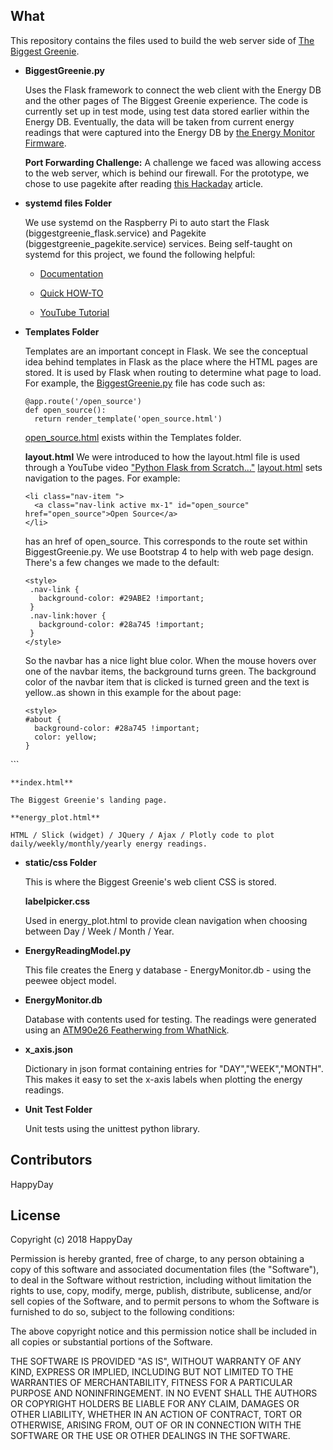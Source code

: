 ## What

This repository contains the files used to build the web server side
of [The Biggest Greenie](https://happyday.pagekite.me).
* **BiggestGreenie.py**

    Uses the Flask framework to connect the web client with the Energy DB and the other pages of The Biggest Greenie experience.  The
    code is currently set up in test mode, using test data stored
    earlier within the Energy DB.  Eventually, the data will be taken
    from current energy readings that were captured into the Energy DB
    by [the Energy Monitor Firmware](https://bitknitting.github.io/open_source.html).

    **Port Forwarding Challenge:**
    A challenge we faced was allowing access to the web server, which is behind our firewall.
    For the prototype, we chose to use pagekite after reading [this Hackaday](https://hackaday.com/2016/09/21/how-to-run-a-pagekite-server-to-expose-your-raspberry-pi/) article.

* **systemd files Folder**

    We use systemd on the Raspberry Pi to auto start the Flask (biggestgreenie_flask.service) and Pagekite (biggestgreenie_pagekite.service) services.
    Being self-taught on systemd for this project, we found the following helpful:

    - [Documentation](https://www.youtube.com/watch?v=AtEqbYTLHfs)

    - [Quick HOW-TO](https://www.raspberrypi-spy.co.uk/2015/10/how-to-autorun-a-python-script-on-boot-using-systemd/)   

    - [YouTube Tutorial](https://www.youtube.com/watch?v=AtEqbYTLHfs)

* **Templates Folder**

    Templates are an important concept in Flask.  We see the conceptual idea behind
    templates in Flask as the place where the HTML pages are stored.  It is used by
    Flask when routing to determine what page to load.  For example, the
    [BiggestGreenie.py](https://github.com/BitKnitting/HappyDay_BiggestGreenie_web_server/blob/master/BiggestGreenie.py) file has code such as:
    ```
    @app.route('/open_source')
    def open_source():
      return render_template('open_source.html')
    ```  
     [open_source.html](https://github.com/BitKnitting/HappyDay_BiggestGreenie_web_server/blob/master/templates/open_source.html) exists within the Templates folder.

    **layout.html**
    We were introduced to how the layout.html file is used through a YouTube video ["Python Flask from Scratch..."](https://www.youtube.com/watch?v=zRwy8gtgJ1A&feature=youtu.be&t=695)
    [layout.html](https://github.com/BitKnitting/HappyDay_BiggestGreenie_web_server/blob/master/templates/layout.html) sets navigation to the pages.  For example:
    ```
    <li class="nav-item ">
      <a class="nav-link active mx-1" id="open_source" href="open_source">Open Source</a>
    </li>
   ```
   has an href of open_source.  This corresponds to the route set within BiggestGreenie.py.
   We use Bootstrap 4 to help with web page design.  There's a few changes we made to the
   default:
   ```
   <style>
    .nav-link {
      background-color: #29ABE2 !important;
    }
    .nav-link:hover {
      background-color: #28a745 !important;
    }
  </style>
  ```
  So the navbar has a nice light blue color.  When the mouse hovers over one of the navbar
  items, the background turns green.  The background color of the navbar item that is
  clicked is turned green and the text is yellow..as shown in this example for the about page:
  ```
  <style>
  #about {
    background-color: #28a745 !important;
    color: yellow;
  }
</style>
```

    **index.html**

    The Biggest Greenie's landing page.

    **energy_plot.html**

    HTML / Slick (widget) / JQuery / Ajax / Plotly code to plot daily/weekly/monthly/yearly energy readings.

* **static/css Folder**

    This is where the Biggest Greenie's web client CSS is stored.

    **labelpicker.css**

    Used in energy_plot.html to provide clean navigation when choosing
    between Day / Week / Month / Year.

* **EnergyReadingModel.py**       

    This file creates the Energ y database - EnergyMonitor.db -
    using the peewee object model.

* **EnergyMonitor.db**

    Database with contents used for testing.  The readings were generated using an [ATM90e26 Featherwing from WhatNick](https://bitknitting.wordpress.com/2017/10/07/trying-out-the-atm90e26-featherwing/).

* **x_axis.json**

     Dictionary in json format containing entries for "DAY","WEEK","MONTH".  This makes it easy to set
     the x-axis labels when plotting the energy readings.

* **Unit Test Folder**

     Unit tests using the unittest python library.

## Contributors

HappyDay

## License

Copyright (c) 2018 HappyDay

 Permission is hereby granted, free of charge, to any person obtaining a copy
 of this software and associated documentation files (the "Software"), to deal
 in the Software without restriction, including without limitation the rights
 to use, copy, modify, merge, publish, distribute, sublicense, and/or sell
 copies of the Software, and to permit persons to whom the Software is
 furnished to do so, subject to the following conditions:

 The above copyright notice and this permission notice shall be included in
 all copies or substantial portions of the Software.

 THE SOFTWARE IS PROVIDED "AS IS", WITHOUT WARRANTY OF ANY KIND, EXPRESS OR
 IMPLIED, INCLUDING BUT NOT LIMITED TO THE WARRANTIES OF MERCHANTABILITY,
 FITNESS FOR A PARTICULAR PURPOSE AND NONINFRINGEMENT. IN NO EVENT SHALL THE
 AUTHORS OR COPYRIGHT HOLDERS BE LIABLE FOR ANY CLAIM, DAMAGES OR OTHER
 LIABILITY, WHETHER IN AN ACTION OF CONTRACT, TORT OR OTHERWISE, ARISING FROM,
 OUT OF OR IN CONNECTION WITH THE SOFTWARE OR THE USE OR OTHER DEALINGS IN
 THE SOFTWARE.

